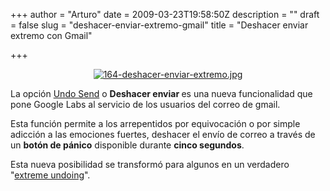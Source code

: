 +++
author = "Arturo"
date = 2009-03-23T19:58:50Z
description = ""
draft = false
slug = "deshacer-enviar-extremo-gmail"
title = "Deshacer enviar extremo con Gmail"

+++

<p align="center"><a href="http://geekandpoke.typepad.com/geekandpoke/2009/03/extreme-undoing.html"><img src="http://geeksan.com/wp-content/uploads/import/164-deshacer-enviar-extremo.jpg" alt="164-deshacer-enviar-extremo.jpg" /></a></p>

<p>La opción <a href="http://gmailblog.blogspot.com/2009/03/new-in-labs-undo-send.html">Undo Send</a> o <strong>Deshacer enviar </strong>es una nueva funcionalidad que pone Google Labs al servicio de los usuarios del correo de gmail.</p>

<p>Esta función permite a los arrepentidos por equivocación o por simple adicción a las emociones fuertes, deshacer el envío de correo a través de un <strong>botón de pánico</strong> disponible durante <strong>cinco segundos</strong>.</p>

<p>Esta nueva posibilidad se transformó para algunos en un verdadero "<a href="http://geekandpoke.typepad.com/geekandpoke/2009/03/extreme-undoing.html">extreme undoing</a>".</p>